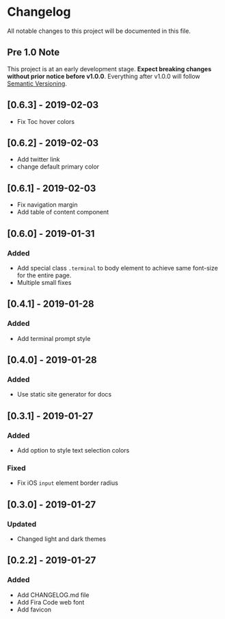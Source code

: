 # Changelog
All notable changes to this project will be documented in this file.

## Pre 1.0 Note
This project is at an early development stage. **Expect breaking changes without prior notice before v1.0.0**.
Everything after v1.0.0 will follow [Semantic Versioning](https://semver.org/).

## [0.6.3] - 2019-02-03
- Fix Toc hover colors

## [0.6.2] - 2019-02-03
- Add twitter link
- change default primary color

## [0.6.1] - 2019-02-03
- Fix navigation margin
- Add table of content component

## [0.6.0] - 2019-01-31
### Added
- Add special class `.terminal` to body element to achieve same font-size for the entire page.
- Multiple small fixes

## [0.4.1] - 2019-01-28
### Added
- Add terminal prompt style

## [0.4.0] - 2019-01-28
### Added
- Use static site generator for docs

## [0.3.1] - 2019-01-27
### Added
- Add option to style text selection colors

### Fixed
- Fix iOS `input` element border radius

## [0.3.0] - 2019-01-27
### Updated
- Changed light and dark themes

## [0.2.2] - 2019-01-27
### Added
- Add CHANGELOG.md file
- Add Fira Code web font
- Add favicon